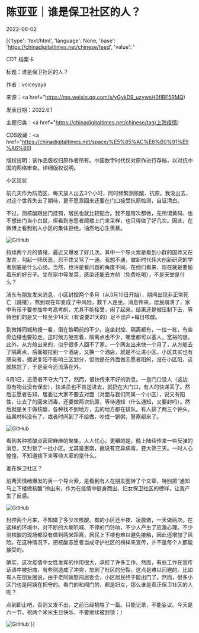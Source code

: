 # 陈亚亚｜谁是保卫社区的人？

2022-06-02

[{'type': 'text/html', 'language': None, 'base': 'https://chinadigitaltimes.net/chinese/feed', 'value': '













CDT 档案卡

标题：谁是保卫社区的人？

作者：voiceyaya

来源：<a href="https://mp.weixin.qq.com/s/yGykD9_uzywsH0flBF5RMQ)

发表日期：2022.6.1

主题归类：<a href="https://chinadigitaltimes.net/chinese/tag/上海疫情)

CDS收藏：<a href="https://chinadigitaltimes.net/space/%E5%85%AC%E6%B0%91%E9%A6%86)

版权说明：该作品版权归原作者所有。中国数字时代仅对原作进行存档，以对抗中国的网络审查。详细版权说明。





小区现状

前几天作为防范区，每天放人出去3个小时，同时频繁测核酸、抗原。我没出去，对这个世界失去了期待，更不愿意回来还要在门口接受抗原检测，自证清白。

不过，测核酸跟出门挂钩，居民也就比较配合。我不是每次都做，无所谓黄码、也不想出门当小白鼠，但看到志愿者爬楼上门来采样，也只得做了好几次。因此，在微博上看到别人小区的集体拒绝，油然地心生羡慕。

![GitHub](https://chinadigitaltimes.net/chinese/files/2022/06/post-682477-62987c4f874b4.png)

持续两个月的情绪，最近又爆发了好几次。其中一个导火索是看到小群的国师又在发言，勾起一阵厌恶，忍不住又骂了一通。我想不通，做新时代伟大创新研究的学者到底是什么心肠。当然，也许是看问题的角度不同。在他们看来，现在就是要偷着乐的好日子。坐在家中等发菜，感染还能去方舱（免费吃喝），不是天堂是什么？

浦东有朋友发来消息，小区封控两个多月（从3月10日开始），期间出现非正常死亡（跳楼），熬到现在却变成了中风险，数千人连坐。消息传来，居民崩溃了，家中有孩子要参加中考高考的，尤其不能接受，闹了起来。结果还是被压制下去，等待他们的是又一轮至少14天（有说要21天的）足不出户+每日核酸。

到微博同城热搜一看，倒在黎明前的不少。连坐封控、隔离都有，一拉一栋，有些旁边楼也要拉走。这时候方舱空着，隔离点也不少，哪里都可以塞人，宽裕的很。此外，从方舱出来的，似乎很多人回不了家。一个网友出来快一个月了，从方舱去了隔离点，后面被拉到一个酒店，又换一个酒店，就是不让进小区。小区其实也有感染者，据说复阳不影响三区划分，但他是在外面做志愿者阳的，没在小区阳，这就尴尬了，于是至今还流落在外。

6月1日，志愿者不守大门了。然而，很快传来不好的消息。一是门口没人（这边没有物业没有保安），快递员也不肯送进去，就扔在大门口，有人的快递丢了。然后志愿者告知，居委让大家不要去对面（对面与我们同属一个小区），说又有阳性，让去了的回来消毒，还要做两次抗原，等待通知（什么通知，又要封吗）。然后就是关于做核酸，各种找不到地方，去的地方都在排队。有人排了两三个钟头，结果材料没有了、或者时间到了不给做，吵成一锅粥，警察都来了。

![GitHub](https://chinadigitaltimes.net/chinese/files/2022/06/post-682477-62987c4f913d6.)

看到各种核酸点密密麻麻的聚集，人人忧心。更糟的是，晚上陆续传来一些反弹的消息，又封锁了一批小区。尤其是惠南，据说有变异病毒，要大筛三天。一时人心惶惶，不知道接下来等待大家的是什么。

谁在保卫社区？

前两天情绪爆发的另一个导火索，是看到有人在朋友圈转了个文章，特别把“通知马上下楼做核酸”拎出来，作为在疫情中挺身而出、妇女保卫社区的榜样，让我产生了反感。

![GitHub](https://chinadigitaltimes.net/chinese/files/2022/06/post-682477-62987c4fa73bb.png)

封控两个月来，不知做了多少次核酸。有的小区还半夜、凌晨做，一天做两次。在这样的环境中，对不断的大喇叭喊、不停的门铃响，不少人产生了应激心理。不少测核酸的现场都没有做到两米距离，居民上下楼也难以避免接触，因此还增加了风险。在这种情况下，把核酸志愿者当成守护社区的榜样来宣传，并不是每个人都能接受的。

确实，这次疫情中女性发挥的作用很大，承担了许多工作。然而，有些工作在宣传话语中被扭曲，有些则造成了冲突，加剧了社区的分裂，这点是难以回避的。比如有人在朋友圈说，由于老阿姨怒闯居委会，小区居民终于能出门了。然而，很多小区门也是阿姨在把守的。看门的和闯门的，都是妇女，那么谁是真正保卫社区的人呢？

点到即止吧，否则又发不出，之前已经牺牲了一篇。只能记录，不能妄议。今天是六一节，祝两个米米生日快乐，不要继续被封锁：）

![GitHub](https://chinadigitaltimes.net/chinese/files/2022/06/post-682477-62987c4fb061d.)'}]
